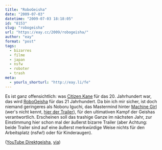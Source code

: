 ```yaml
---
title: "RoboGeisha"
date: "2009-07-03"
datetime: "2009-07-03 18:18:05"
id: "8153"
slug: "robogeisha"
url: "https://eay.cc/2009/robogeisha/"
author: "eay"
format: "post"
tags:
  - bizarres
  - filme
  - japan
  - nsfw
  - roboter
  - trash
meta:
  - yourls_shorturl: "http://eay.li/fe"
---
```


Es ist ganz offensichtlich: was [Citizen Kane](http://www.amazon.de/exec/obidos/ASIN/B001E7I316/eayznet-21) für das 20. Jahrhundert war, das wird [RoboGeisha](http://www.imdb.com/title/tt1381512/) für das 21 Jahrhundert. Da bin ich mir sicher, ist doch niemand geringeres als Noboru Iguchi, das Mastermind hinter [Machine Girl](http://www.imdb.com/title/tt1050160/) (wer's nicht kennt, [hier der Trailer](http://www.youtube.com/watch?v=h7xqgf43ibk)), für den ultimativen Kampf der Geishas verantwortlich. Erscheinen soll das trashige Ganze im nächsten Jahr, zur Einstimmung hier schon mal der äußerst bizarre Trailer (aber Achtung: beide Trailer sind auf eine äußerst merkwürdige Weise nichts für den Arbeitsplatz (nsfw!) oder für Kinderaugen).

 ([YouTube Direktgeisha](http://www.youtube.com/watch?v=Wo-gGes6qig), [via](http://twitter.com/The_McLee/status/2452036823))
